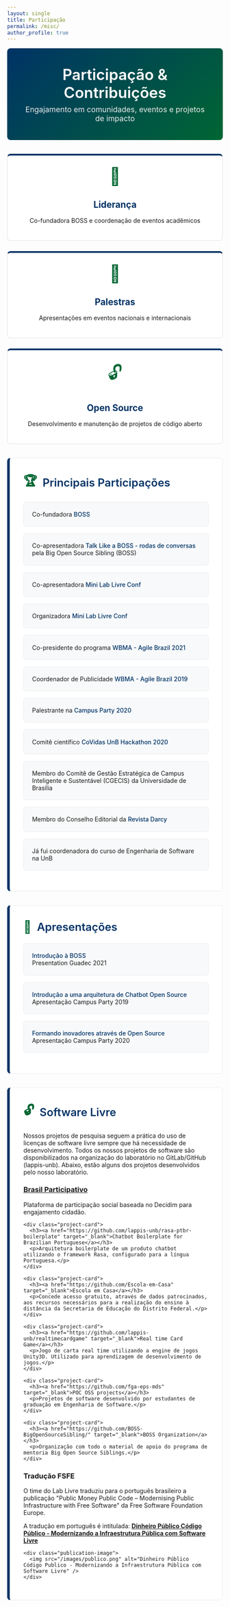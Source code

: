 ```yaml
---
layout: single
title: Participação
permalink: /misc/
author_profile: true
---
```


<style>
/* Misc Page Styling */
.page-header {
  background: linear-gradient(135deg, #003366 0%, #006633 100%);
  color: white;
  padding: 2.5rem 2rem;
  border-radius: 8px;
  margin-bottom: 2rem;
  text-align: center;
}

.page-header h1 {
  margin: 0 0 0.5rem 0;
  font-size: 2.2rem;
  font-weight: 600;
}

.page-header p {
  margin: 0;
  font-size: 1.1rem;
  opacity: 0.9;
}

.participation-section {
  background: white;
  border: 1px solid #e9ecef;
  border-radius: 8px;
  padding: 2rem;
  margin: 2rem 0;
  border-left: 6px solid #003366;
  transition: all 0.2s ease;
}

.participation-section:hover {
  border-left-color: #006633;
  box-shadow: 0 4px 12px rgba(0,102,51,0.1);
}

.participation-section h2 {
  color: #003366;
  margin-top: 0;
  font-size: 1.6rem;
  font-weight: 600;
  display: flex;
  align-items: center;
  gap: 0.8rem;
}

.participation-section .icon {
  font-size: 1.8rem;
  color: #006633;
}

.participation-list {
  list-style: none;
  padding: 0;
  margin: 1rem 0;
  counter-reset: participation-counter;
}

.participation-item {
  background: #f8f9fa;
  border: 1px solid #e9ecef;
  border-radius: 6px;
  padding: 1.2rem;
  margin: 1rem 0;
  transition: all 0.2s ease;
  position: relative;
  overflow: hidden;
  counter-increment: participation-counter;
}

.participation-item::before {
  content: counter(participation-counter);
  position: absolute;
  left: 0;
  top: 0;
  bottom: 0;
  width: 40px;
  background: #006633;
  color: white;
  display: flex;
  align-items: center;
  justify-content: center;
  font-weight: bold;
  font-size: 1.1rem;
  transform: translateX(-40px);
  transition: transform 0.2s ease;
}

.participation-item:hover::before {
  transform: translateX(0);
}

.participation-item:hover {
  background: white;
  border-color: #006633;
  box-shadow: 0 2px 8px rgba(0,102,51,0.1);
  padding-left: 3rem;
}

.participation-item a {
  color: #003366;
  text-decoration: none;
  font-weight: 500;
}

.participation-item a:hover {
  color: #006633;
}

.highlight-grid {
  display: grid;
  grid-template-columns: repeat(auto-fit, minmax(280px, 1fr));
  gap: 1.5rem;
  margin: 2rem 0;
}

.highlight-card {
  background: white;
  border: 1px solid #dee2e6;
  border-radius: 8px;
  padding: 1.5rem;
  text-align: center;
  transition: all 0.2s ease;
  border-top: 4px solid #003366;
}

.highlight-card:hover {
  border-top-color: #006633;
  box-shadow: 0 4px 12px rgba(0,102,51,0.1);
  transform: translateY(-2px);
}

.highlight-card .icon {
  font-size: 2.5rem;
  margin-bottom: 1rem;
  display: block;
  color: #006633;
}

.highlight-card h3 {
  color: #003366;
  margin-bottom: 1rem;
  font-size: 1.3rem;
}

@media (max-width: 768px) {
  .page-header {
    padding: 2rem 1rem;
  }
  
  .page-header h1 {
    font-size: 1.8rem;
  }
  
  .participation-section {
    padding: 1.5rem;
  }
  
  .highlight-grid {
    grid-template-columns: 1fr;
  }
  
  .participation-item {
    padding: 1rem;
  }
  
  .participation-item:hover {
    padding-left: 2.5rem;
  }
}
</style>

<div class="page-header">
  <h1>Participação & Contribuições</h1>
  <p>Engajamento em comunidades, eventos e projetos de impacto</p>
</div>

<div class="highlight-grid">
  <div class="highlight-card">
    <span class="icon">🎯</span>
    <h3>Liderança</h3>
    <p>Co-fundadora BOSS e coordenação de eventos acadêmicos</p>
  </div>
  
  <div class="highlight-card">
    <span class="icon">🎤</span>
    <h3>Palestras</h3>
    <p>Apresentações em eventos nacionais e internacionais</p>
  </div>
  
  <div class="highlight-card">
    <span class="icon">🔓</span>
    <h3>Open Source</h3>
    <p>Desenvolvimento e manutenção de projetos de código aberto</p>
  </div>
</div>

<div class="participation-section">
  <h2><span class="icon">🏆</span>Principais Participações</h2>
  <ol class="participation-list">
    <li class="participation-item">
      Co-fundadora <a href="https://www.youtube.com/c/BigOpenSourceSibling" target="_blank">BOSS</a>
    </li>
    <li class="participation-item">
      Co-apresentadora <a href="https://youtube.com/playlist?list=PLFFHHqnY3q2FLjtGKYuI-V-z9u7jzBOb_" target="_blank">Talk Like a BOSS - rodas de conversas</a> pela Big Open Source Sibling (BOSS)
    </li>
    <li class="participation-item">
      Co-apresentadora <a href="https://youtu.be/zynynEynpk8" target="_blank">Mini Lab Livre Conf</a>
    </li>
    <li class="participation-item">
      Organizadora <a href="https://github.com/lappis-unb/MiniLappisConf" target="_blank">Mini Lab Livre Conf</a>
    </li>
    <li class="participation-item">
      Co-presidente do programa <a href="http://www.agilebrazil.com/2021/wbma" target="_blank">WBMA - Agile Brazil 2021</a>
    </li>
    <li class="participation-item">
      Coordenador de Publicidade <a href="http://www.agilebrazil.com/2019/docs/en/wbma/" target="_blank">WBMA - Agile Brazil 2019</a>
    </li>
    <li class="participation-item">
      Palestrante na <a href="https://youtu.be/MlGYHl3Iyyg" target="_blank">Campus Party 2020</a>
    </li>
    <li class="participation-item">
      Comitê científico <a href="https://covidas-unb.github.io/InfoGerais/" target="_blank">CoVidas UnB Hackathon 2020</a>
    </li>
    <li class="participation-item">
      Membro do Comitê de Gestão Estratégica de Campus Inteligente e Sustentável (CGECIS) da Universidade de Brasília
    </li>
    <li class="participation-item">
      Membro do Conselho Editorial da <a href="https://revistadarcy.unb.br" target="_blank">Revista Darcy</a>
    </li>
    <li class="participation-item">
      Já fui coordenadora do curso de Engenharia de Software na UnB
    </li>
  </ol>
</div>

<div class="participation-section">
  <h2><span class="icon">🎤</span>Apresentações</h2>
  <ul class="participation-list">
    <li class="participation-item">
      <a href="https://docs.google.com/presentation/d/1bAOZ0gLjEIwOLhkRhakvaXG1_FP4fGuHYMVhEc72w7M/edit?usp=sharing" target="_blank">Introdução à BOSS</a>
      <div class="author">Presentation Guadec 2021</div>
    </li>
    <li class="participation-item">
      <a href="https://docs.google.com/presentation/d/1c0bLbdfj8ztAvIQz3MNYSp0I6zjUhQDO4k3aqQianEU/edit?usp=sharing" target="_blank">Introdução a uma arquitetura de Chatbot Open Source</a>
      <div class="author">Apresentação Campus Party 2019</div>
    </li>
    <li class="participation-item">
      <a href="https://docs.google.com/presentation/d/1xFwBtiMU08lOgSGFG4s9QpUZF80Ei5HENvTPN1VffGs/edit?usp=sharing" target="_blank">Formando inovadores através de Open Source</a>
      <div class="author">Apresentação Campus Party 2020</div>
    </li>
  </ul>
</div>

<div class="participation-section">
  <h2><span class="icon">🔓</span>Software Livre</h2>
  
  <p>Nossos projetos de pesquisa seguem a prática do uso de licenças de software livre sempre que há necessidade de desenvolvimento. Todos os nossos projetos de software são disponibilizados na organização do laboratório no GitLab/GitHub (lappis-unb). Abaixo, estão alguns dos projetos desenvolvidos pelo nosso laboratório.</p>

  <div class="project-grid">
    <div class="project-card">
      <h3><a href="https://gitlab.com/lappis-unb/decidimbr" target="_blank">Brasil Participativo</a></h3>
      <p>Plataforma de participação social baseada no Decidim para engajamento cidadão.</p>
    </div>
    
    <div class="project-card">
      <h3><a href="https://github.com/lappis-unb/rasa-ptbr-boilerplate" target="_blank">Chatbot Boilerplate for Brazilian Portuguese</a></h3>
      <p>Arquitetura boilerplate de um produto chatbot utilizando o framework Rasa, configurado para a língua Portuguesa.</p>
    </div>
    
    <div class="project-card">
      <h3><a href="https://github.com/Escola-em-Casa" target="_blank">Escola em Casa</a></h3>
      <p>Concede acesso gratuito, através de dados patrocinados, aos recursos necessários para a realização do ensino à distância da Secretaria de Educação do Distrito Federal.</p>
    </div>
    
    <div class="project-card">
      <h3><a href="https://github.com/lappis-unb/realtimecardgame" target="_blank">Real time Card Game</a></h3>
      <p>Jogo de carta real time utilizando a engine de jogos Unity3D. Utilizado para aprendizagem de desenvolvimento de jogos.</p>
    </div>
    
    <div class="project-card">
      <h3><a href="https://github.com/fga-eps-mds" target="_blank">POC OSS projects</a></h3>
      <p>Projetos de software desenvolvido por estudantes de graduação em Engenharia de Software.</p>
    </div>
    
    <div class="project-card">
      <h3><a href="https://github.com/BOSS-BigOpenSourceSibling/" target="_blank">BOSS Organization</a></h3>
      <p>Organização com todo o material de apoio do programa de mentoria Big Open Source Siblings.</p>
    </div>
  </div>

  <div class="translation-highlight">
    <h3>Tradução FSFE</h3>
    <p>O time do Lab Livre traduziu para o português brasileiro a publicação "Public Money Public Code – Modernising Public Infrastructure with Free Software" da Free Software Foundation Europe.</p>
    <p>A tradução em português é intitulada: <a href="https://download.fsfe.org/campaigns/pmpc/PMPC-Modernising-with-Free-Software.pt_br.pdf" target="_blank"><strong>Dinheiro Público Código Público - Modernizando a Infraestrutura Pública com Software Livre</strong></a></p>
    
    <div class="publication-image">
      <img src="/images/publico.png" alt="Dinheiro Público Código Publico - Modernizando a Infraestrutura Pública com Software Livre" />
    </div>
  </div>
</div>
